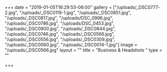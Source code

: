 +++
date = "2019-01-05T16:29:53-06:00"
gallery = ["/uploads/_DSC0777-2.jpg", "/uploads/_DSC0119-1.jpg", "/uploads/_DSC0851.jpg", "/uploads/_DSC0817.jpg", "/uploads/DSC_0996.jpg", "/uploads/_DSC0786.jpg", "/uploads/DSC_0453.jpg", "/uploads/_DSC0900.jpg", "/uploads/_DSC0844.jpg", "/uploads/_DSC0746.jpg", "/uploads/_DSC0566.jpg", "/uploads/_DSC0556.jpg", "/uploads/_DSC0309.jpg", "/uploads/_DSC0060.jpg", "/uploads/_DSC0014-1.jpg"]
image = "/uploads/_DSC0566.jpg"
layout = ""
title = "Business & Headshots "
type = ""

+++

